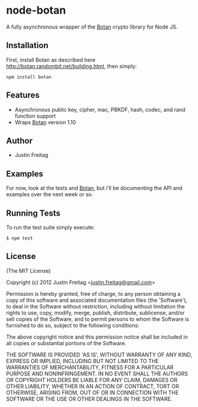 # node-botan

 A fully asynchronous wrapper of the [Botan](http://botan.randombit.net/) crypto library for Node JS.

## Installation

First, install Botan as described here http://botan.randombit.net/building.html, then simply:

    npm install botan

## Features

  - Asynchronous public key, cipher, mac, PBKDF, hash, codec, and rand function support
  - Wraps [Botan](http://botan.randombit.net/) version 1.10

## Author

  - Justin Freitag

## Examples

For now, look at the tests and [Botan](http://botan.randombit.net/), but i'll be documenting the API and examples over the next week or so.

## Running Tests

To run the test suite simply execute:

    $ npm test

## License 

(The MIT License)

Copyright (c) 2012 Justin Freitag &lt;justin.freitag@gmail.com&gt;

Permission is hereby granted, free of charge, to any person obtaining
a copy of this software and associated documentation files (the
'Software'), to deal in the Software without restriction, including
without limitation the rights to use, copy, modify, merge, publish,
distribute, sublicense, and/or sell copies of the Software, and to
permit persons to whom the Software is furnished to do so, subject to
the following conditions:

The above copyright notice and this permission notice shall be
included in all copies or substantial portions of the Software.

THE SOFTWARE IS PROVIDED 'AS IS', WITHOUT WARRANTY OF ANY KIND,
EXPRESS OR IMPLIED, INCLUDING BUT NOT LIMITED TO THE WARRANTIES OF
MERCHANTABILITY, FITNESS FOR A PARTICULAR PURPOSE AND NONINFRINGEMENT.
IN NO EVENT SHALL THE AUTHORS OR COPYRIGHT HOLDERS BE LIABLE FOR ANY
CLAIM, DAMAGES OR OTHER LIABILITY, WHETHER IN AN ACTION OF CONTRACT,
TORT OR OTHERWISE, ARISING FROM, OUT OF OR IN CONNECTION WITH THE
SOFTWARE OR THE USE OR OTHER DEALINGS IN THE SOFTWARE.
